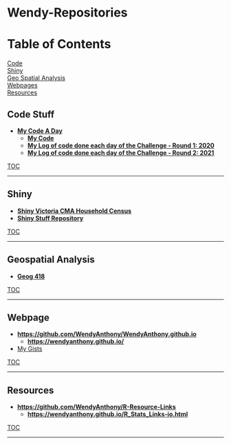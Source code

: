 # Wendy-Repositories

# Table of Contents  <a name="TOC"/>
[Code](#code)  
[Shiny](#shiny)  
[Geo Spatial Analysis](#geo-spat-analysis)  
[Webpages](#webpage)  
[Resources](#resources)  

## Code Stuff <a name="code"/>
- **[My Code A Day](https://github.com/WendyAnthony/Code_Each_Day)**  
    - **[My Code](https://github.com/WendyAnthony/Code_Each_Day/tree/master/My_Code)**
    - **[My Log of code done each day of the Challenge - Round 1: 2020](https://github.com/WendyAnthony/Code_Each_Day/blob/master/Code-Projects-2020.md)**
    - **[My Log of code done each day of the Challenge - Round 2: 2021](https://github.com/WendyAnthony/Code_Each_Day/blob/master/Code-Projects-2021.md)**
    

[TOC](#TOC)
***
## Shiny <a name="shiny"/>
- **[Shiny Victoria CMA Household Census](https://wendyanthony.shinyapps.io/VicCensusApp/)**  
- **[Shiny Stuff Repository](https://github.com/WendyAnthony/ShinyStuff)**  

[TOC](#TOC)
***
## Geospatial Analysis <a name="geo-spat-analysis"/>
- **[Geog 418](https://github.com/WendyAnthony/Geog418-Spatial-Analysis)**  

[TOC](#TOC)
***
## Webpage <a name="webpage"/>
- **https://github.com/WendyAnthony/WendyAnthony.github.io**  
    - **https://wendyanthony.github.io/**  
- [My Gists](https://gist.github.com/WendyAnthony)

[TOC](#TOC)
***
## Resources <a name="resources"/>
- **https://github.com/WendyAnthony/R-Resource-Links**  
    - **https://wendyanthony.github.io/R_Stats_Links-io.html**  
  
[TOC](#TOC)
***
